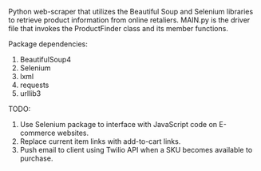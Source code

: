 Python web-scraper that utilizes the Beautiful Soup and Selenium libraries to retrieve product information from online retaliers. MAIN.py is the driver file that invokes the ProductFinder class and its member functions.

Package dependencies:
1) BeautifulSoup4
2) Selenium
3) lxml
4) requests
5) urllib3

TODO:
1) Use Selenium package to interface with JavaScript code on E-commerce websites.
3) Replace current item links with add-to-cart links.
4) Push email to client using Twilio API when a SKU becomes available to purchase.
